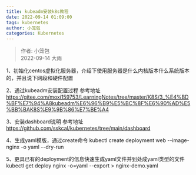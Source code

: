 ```yaml
---
title: kubeadm安装k8s教程
date: 2022-09-14 01:09:00
tags: kubernetes
author: 小笼包
categories: Kubernetes
---
```


> 作者: 小笼包  
> 2022-09-14 大雨  

1、初始化centos虚拟化服务器，介绍下使用服务器是什么内核版本什么系统版本的，并且说下网段和硬件配置

2、通过kubeadm安装配置过程
参考地址 <https://gitee.com/moxi159753/LearningNotes/tree/master/K8S/3_%E4%BD%BF%E7%94%A8kubeadm%E6%96%B9%E5%BC%8F%E6%90%AD%E5%BB%BAK8S%E9%9B%86%E7%BE%A4>

3、安装dashboard说明
参考地址 <https://github.com/sskcal/kubernetes/tree/main/dashboard>

4、生成yaml模版，通过create命令
kubectl create deployment web --image-nginx -o yaml --dry-run

5、更具已有的deployment的信息快速生成yaml文件并到处成yaml类型的文件
kubectl get deploy nginx -o=yaml --export > nginx-demo.yaml
